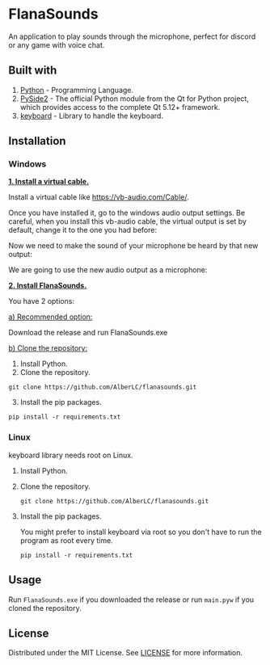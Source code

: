# FlanaSounds
An application to play sounds through the microphone, perfect for discord or any game with voice chat.

## Built with
1. [Python](https://www.python.org/) - Programming Language.
2. [PySide2](https://pypi.org/project/PySide2/) - The official Python module from the Qt for Python project, which provides access to the complete Qt 5.12+ framework.
3. [keyboard](https://github.com/boppreh/keyboard) - Library to handle the keyboard.

## Installation
### Windows
<ins>**1. Install a virtual cable.**</ins>

Install a virtual cable like https://vb-audio.com/Cable/.

Once you have installed it, go to the windows audio output settings. Be careful, when you install this vb-audio cable, the virtual output is set by default, change it to the one you had before:

Now we need to make the sound of your microphone be heard by that new output:

We are going to use the new audio output as a microphone:

<ins>**2. Install FlanaSounds.**  </ins>

You have 2 options:

<ins>a) Recommended option:</ins>

Download the release and run FlanaSounds.exe

<ins>b) Clone the repository:</ins>
1. Install Python.
2. Clone the repository.

```
git clone https://github.com/AlberLC/flanasounds.git
```

3. Install the pip packages.  
```
pip install -r requirements.txt
```

### Linux
keyboard library needs root on Linux.

1. Install Python.
2. Clone the repository.  
    ```
    git clone https://github.com/AlberLC/flanasounds.git
    ```
3. Install the pip packages.

   You might prefer to install keyboard via root so you don't have to run the program as root every time.
   
   ```
   pip install -r requirements.txt
   ```

## Usage
Run `FlanaSounds.exe` if you downloaded the release or run `main.pyw` if you cloned the repository.

## License
Distributed under the MIT License. See [LICENSE](https://github.com/AlberLC/flananini/blob/main/LICENSE) for more information.

